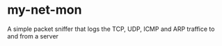 # my-net-mon
A simple packet sniffer that logs the TCP, UDP, ICMP and ARP traffice to and from a server
